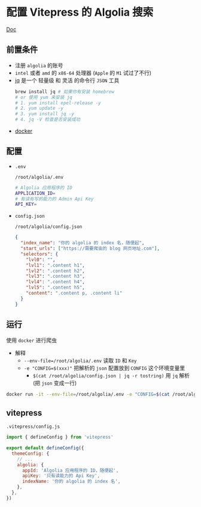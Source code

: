 # 配置 Vitepress 的 Algolia 搜索

[Doc](https://docsearch.algolia.com/docs/legacy/run-your-own/)

## 前置条件

- 注册 `algolia` 的账号
- `intel` 或者 `amd` 的 `x86-64` 处理器 (`Apple` 的 `M1` 试过了不行)
- [jq](https://stedolan.github.io/jq/) 是一个 轻量级 和 灵活 的命令行 `JSON` 工具
  ```sh
  brew install jq # 如果你有安装 homebrew
  # or 使用 yum 来安装 jq
  # 1. yum install epel-release -y
  # 2. yum update -y
  # 3. yum install jq -y
  # 4. jq -V 检查是否安装成功
  ```
- [docker](https://www.docker.com/)

## 配置

- `.env`

  `/root/algolia/.env`

  ```sh
  # Algolia 应用程序的 ID
  APPLICATION_ID=
  # 有读有写的能力的 Admin Api Key
  API_KEY=
  ```

- `config.json`

  `/root/algolia/config.json`

  ```json
  {
    "index_name": "你的 algolia 的 index 名，随便起",
    "start_urls": ["https://需要爬虫的 blog 网页地址.com"],
    "selectors": {
      "lvl0": "",
      "lvl1": ".content h1",
      "lvl2": ".content h2",
      "lvl3": ".content h3",
      "lvl4": ".content h4",
      "lvl5": ".content h5",
      "content": ".content p, .content li"
    }
  }
  ```

## 运行

使用 `docker` 进行爬虫

- 解释
  - `--env-file=/root/algolia/.env` 读取 `ID` 和 `Key`
  - `-e "CONFIG=$(xxx)"` 把解析的 `json` 配置放到 `CONFIG` 这个环境变量里
    - `$(cat /root/algolia/config.json | jq -r tostring)` 用 `jq` 解析 (把 `json` 变成一行)

```sh
docker run -it --env-file=/root/algolia/.env -e "CONFIG=$(cat /root/algolia/config.json | jq -r tostring)" algolia/docsearch-scraper
```

## vitepress

`.vitepress/config.js`

```js
import { defineConfig } from 'vitepress'

export default defineConfig({
  themeConfig: {
    // ...
    algolia: {
      appId: 'Algolia 应用程序的 ID，随便起',
      apiKey: '只有读能力的 Api Key',
      indexName: '你的 algolia 的 index 名',
    },
  },
})
```

